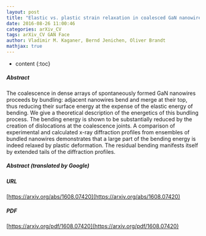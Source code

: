 ```yaml
---
layout: post
title: "Elastic vs. plastic strain relaxation in coalesced GaN nanowires: an x-ray diffraction study"
date: 2016-08-26 11:00:46
categories: arXiv_CV
tags: arXiv_CV GAN Face
author: Vladimir M. Kaganer, Bernd Jenichen, Oliver Brandt
mathjax: true
---
```


* content
{:toc}

##### Abstract
The coalescence in dense arrays of spontaneously formed GaN nanowires proceeds by bundling: adjacent nanowires bend and merge at their top, thus reducing their surface energy at the expense of the elastic energy of bending. We give a theoretical description of the energetics of this bundling process. The bending energy is shown to be substantially reduced by the creation of dislocations at the coalescence joints. A comparison of experimental and calculated x-ray diffraction profiles from ensembles of bundled nanowires demonstrates that a large part of the bending energy is indeed relaxed by plastic deformation. The residual bending manifests itself by extended tails of the diffraction profiles.

##### Abstract (translated by Google)


##### URL
[https://arxiv.org/abs/1608.07420](https://arxiv.org/abs/1608.07420)

##### PDF
[https://arxiv.org/pdf/1608.07420](https://arxiv.org/pdf/1608.07420)

